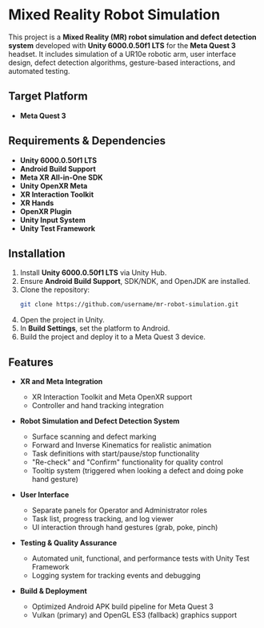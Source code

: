 # Mixed Reality Robot Simulation

This project is a **Mixed Reality (MR) robot simulation and defect detection system** developed with **Unity 6000.0.50f1 LTS** for the **Meta Quest 3** headset. It includes simulation of a UR10e robotic arm, user interface design, defect detection algorithms, gesture-based interactions, and automated testing.

## Target Platform
- **Meta Quest 3**

## Requirements & Dependencies
- **Unity 6000.0.50f1 LTS**
- **Android Build Support**
- **Meta XR All-in-One SDK**
- **Unity OpenXR Meta**
- **XR Interaction Toolkit**
- **XR Hands**
- **OpenXR Plugin**
- **Unity Input System**
- **Unity Test Framework**

## Installation
1. Install **Unity 6000.0.50f1 LTS** via Unity Hub.
2. Ensure **Android Build Support**, SDK/NDK, and OpenJDK are installed.
3. Clone the repository:
   ```bash
   git clone https://github.com/username/mr-robot-simulation.git
4. Open the project in Unity.
5. In **Build Settings**, set the platform to Android.
6. Build the project and deploy it to a Meta Quest 3 device.

## Features
- **XR and Meta Integration**
    - XR Interaction Toolkit and Meta OpenXR support
    - Controller and hand tracking integration


- **Robot Simulation and Defect Detection System**
    - Surface scanning and defect marking
    - Forward and Inverse Kinematics for realistic animation
    - Task definitions with start/pause/stop functionality
    - "Re-check" and "Confirm" functionality for quality control
    - Tooltip system (triggered when looking a defect and doing poke hand gesture)


- **User Interface**
    - Separate panels for Operator and Administrator roles
    - Task list, progress tracking, and log viewer
    - UI interaction through hand gestures (grab, poke, pinch)


- **Testing & Quality Assurance**
    - Automated unit, functional, and performance tests with Unity Test Framework
    - Logging system for tracking events and debugging


- **Build & Deployment**
    - Optimized Android APK build pipeline for Meta Quest 3
    - Vulkan (primary) and OpenGL ES3 (fallback) graphics support